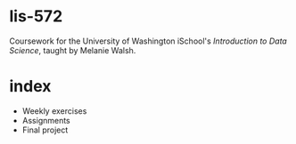 # lis-572
Coursework for the University of Washington iSchool's *Introduction to Data Science*, taught by Melanie Walsh.

# index
- Weekly exercises
- Assignments
- Final project
